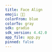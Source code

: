 ```yaml
---
title: Face Align
emoji: 🤨📐
colorFrom: blue
colorTo: gray
sdk: gradio
sdk_version: 4.42.0
app_file: app.py
pinned: false
---
```


